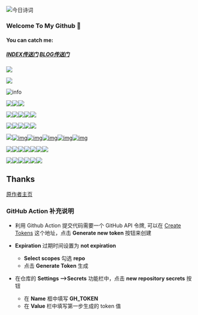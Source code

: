 ![今日诗词](https://v2.jinrishici.com/one.svg)

### Welcome To My Github 👋

#### You can catch me:

##### [INDEX传送门](https://baixf.shop)         [BLOG传送门](https://blog.baixf.shop)

![](https://api.moedog.org/count/@baixf-xyz.readme)<br/>

![](https://visitor-badge.glitch.me/badge?page_id=baixf-xyz.readme)

![info](https://github-readme-stats.vercel.app/api?username=baixf-xyz&show_icons=true&count_private=true&hide=prs&theme=default_repocard)

[![](https://img.shields.io/badge/-Speech%20Recognition-1E90FF?style=flat-square&logo=voice-activated&logoColor=ffffff)](https://en.wikipedia.org/wiki/Speech_recognition)[![](https://img.shields.io/badge/-Whisper-1D9BF0?style=flat-square&logo=openai&logoColor=ffffff)](https://openai.com/research/whisper)[![](https://img.shields.io/badge/-Speech%20Synthesis-32CD32?style=flat-square&logo=speaker&logoColor=ffffff)](https://en.wikipedia.org/wiki/Speech_synthesis)

[![](https://img.shields.io/badge/-Java-007396?style=flat-square&logo=java&logoColor=ffffff)](https://reactjs.org/)[![](https://img.shields.io/badge/-C-inactive?style=flat-square&logo=C&logoColor=ffffff)](https://reactjs.org/)[![](https://img.shields.io/badge/-Python-blue?style=flat-square&logo=Python&logoColor=ffffff)](https://www.python.org/)[![](https://img.shields.io/badge/-Spring-green?style=flat-square&logo=Spring&logoColor=ffffff)](https://spring.io/)[![](https://img.shields.io/badge/-HTML-E34F26?style=flat-square&logo=html5&logoColor=ffffff)](https://developer.mozilla.org/en-US/docs/Web/HTML)

[![](https://img.shields.io/badge/-Markdown-inactive?style=flat-square&logo=Markdown&logoColor=ffffff)](https://markdown-here.com)[![](https://img.shields.io/badge/-LaTeX-green?style=flat-square&logo=LaTeX&logoColor=ffffff)](https://www.latex-project.org/)[![](https://img.shields.io/badge/-Overleaf-00A86B?style=flat-square&logo=overleaf&logoColor=ffffff)](https://www.overleaf.com/)[![](https://img.shields.io/badge/-Hexo-5b1f1f?style=flat-square&logo=hexo&logoColor=ffffff)](https://hexo.io/)[![](https://img.shields.io/badge/-Notion-000000?style=flat-square&logo=notion&logoColor=ffffff)](https://www.notion.so/)

[![](https://img.shields.io/badge/Honor-V10-f5010c?style=flat-square&logo=huawei&logoColor=ffffff)](https://www.huawei.com/)[![img](https://img.shields.io/badge/-iPhone%208-0071C5?style=flat-square&logo=apple&logoColor=ffffff)](https://support.apple.com/zh-cn/111976)[![img](https://img.shields.io/badge/-Apple%2014-red?style=flat-square&logo=apple&logoColor=ffffff)](https://support.apple.com/zh-cn/111850)[![img](https://img.shields.io/badge/-iPad%20Pro%2011%20%22%20(2nd%20gen)-009688?style=flat-square&logo=apple&logoColor=ffffff)](https://support.apple.com/zh-cn/118452)[![img](https://img.shields.io/badge/-MacBook%20Air%20(M1%2C%202020)-0071C5?style=flat-square&logo=apple&logoColor=ffffff)](https://support.apple.com/zh-cn/111883)[![img](https://img.shields.io/badge/-Apple%20Watch%20S5%2044mm%20(GPS)-555555?style=flat-square&logo=apple&logoColor=ffffff)](https://support.apple.com/kb/SP806)

[![](https://img.shields.io/badge/-Adobe-red?style=flat-square&logo=Adobe&logoColor=ffffff)](https://www.adobe.com)[![](https://img.shields.io/badge/-Adobe%20Photoshop-blue?style=flat-square&logo=Adobe-Photoshop&logoColor=ffffff)](https://www.adobe.com/cn/products/photoshop.html)[![](https://img.shields.io/badge/-Adobe%20Illustrator-orange?style=flat-square&logo=Adobe-Illustrator&logoColor=ffffff)](https://www.adobe.com/cn/products/illustrator.html)[![](https://img.shields.io/badge/-Adobe%20Lightroom%20CC-blue?style=flat-square&logo=Adobe-Lightroom-CC&logoColor=ffffff)](https://www.adobe.com/cn/products/photoshop-lightroom-classic.html)[![](https://img.shields.io/badge/-Adobe%20Premiere%20Pro-blueviolet?style=flat-square&logo=Adobe-Premiere-Pro&logoColor=ffffff)](https://www.adobe.com/cn/products/premiere.html)[![](https://img.shields.io/badge/-Adobe%20After%20Effects-informational?style=flat-square&logo=Adobe-After-Effects&logoColor=ffffff)](https://www.adobe.com/cn/products/aftereffects.html)[![](https://img.shields.io/badge/-Adobe%20Audition-blue?style=flat-square&logo=Adobe-Audition&logoColor=ffffff)](https://www.adobe.com/cn/products/audition.html)

[![](https://img.shields.io/badge/OS-Linux-blue?style=flat-square&logo=arch-linux&logoColor=ffffff)](https://www.archlinux.org/)[![](https://img.shields.io/badge/-macOS-000000?style=flat-square&logo=apple&logoColor=ffffff)](https://www.apple.com/macos/)[![](https://img.shields.io/badge/-Ubuntu-E95420?style=flat-square&logo=ubuntu&logoColor=ffffff)](https://ubuntu.com/)[![](https://img.shields.io/badge/-CentOS-262577?style=flat-square&logo=centos&logoColor=ffffff)](https://www.centos.org/)[![](https://img.shields.io/badge/-Debian-A81D33?style=flat-square&logo=debian&logoColor=ffffff)](https://www.debian.org/)[![](https://img.shields.io/badge/-Raspberry%20Pi%20%204B-A22846?style=flat-square&logo=Raspberry-Pi&logoColor=ffffff)](https://www.raspberrypi.org/)



## Thanks

[原作者主页](http://i.dmego.cn/)


### GitHub Action 补充说明

* 利用 Github Action 提交代码需要一个 GitHub API 令牌, 可以在 [Create Tokens](https://github.com/settings/tokens) 这个地址，点击 **Generate new token** 按钮来创建

* **Expiration** 过期时间设置为 **not expiration**
  * **Select scopes** 勾选 **repo**
  * 点击 **Generate Token** 生成

* 在仓库的 **Settings ——>Secrets** 功能栏中，点击 **new repository secrets** 按钮
  * 在 **Name** 框中填写 **GH_TOKEN**
  * 在 **Value** 栏中填写第一步生成的 token 值

